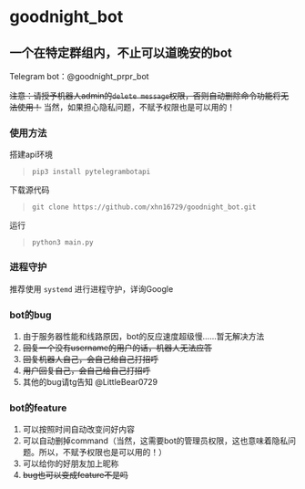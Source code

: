 # goodnight_bot
## 一个在特定群组内，不止可以道晚安的bot

Telegram bot：@goodnight_prpr_bot

~~注意：请授予机器人admin的`delete message`权限，否则自动删除命令功能将无法使用！~~
当然，如果担心隐私问题，不赋予权限也是可以用的！

### 使用方法
搭建api环境
> `pip3 install pytelegrambotapi`

下载源代码
> `git clone https://github.com/xhn16729/goodnight_bot.git`

运行
> `python3 main.py`

### 进程守护
推荐使用 `systemd` 进行进程守护，详询Google

### bot的bug
1. 由于服务器性能和线路原因，bot的反应速度超级慢……暂无解决方法
2. ~~回复一个没有username的用户的话，机器人无法应答~~
3. ~~回复机器人自己，会自己给自己打招呼~~
4. ~~用户回复自己，会自己给自己打招呼~~
5. 其他的bug请tg告知 @LittleBear0729

### bot的feature
1. 可以按照时间自动改变问好内容
2. 可以自动删掉command（当然，这需要bot的管理员权限，这也意味着隐私问题。所以，不赋予权限也是可以用的！）
3. 可以给你的好朋友加上昵称
3. ~~bug也可以变成feature不是吗~~
